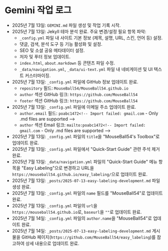 # Gemini 작업 로그

- 2025년 7월 13일: `GEMINI.md` 파일 생성 및 작업 기록 시작.
- 2025년 7월 13일: Jekyll 테마 분석 완료. 주요 변경/설정 필요 항목 파악:
    - `_config.yml` 파일 내 사이트 기본 정보 (제목, 설명, URL, 스킨, 언어 등) 설정.
    - 댓글, 검색, 분석 도구 등 기능 활성화 및 설정.
    - SEO 및 소셜 공유 메타데이터 설정.
    - 저자 및 푸터 정보 업데이트.
    - `index.html`, `about.markdown` 등 콘텐츠 파일 수정.
    - `_data/navigation.yml`, `_data/ui-text.yml` 파일 내 네비게이션 및 UI 텍스트 커스터마이징.
- 2025년 7월 13일: `_config.yml` 파일에 GitHub 정보 업데이트 완료.
    - `repository` 필드: `MouseBall54/MouseBall54.github.io`
    - `author` 섹션 GitHub 링크: `https://github.com/MouseBall54`
    - `footer` 섹션 GitHub 링크: `https://github.com/MouseBall54`
- 2025년 7월 13일: `_config.yml` 파일에 이메일 주소 업데이트 완료.
    - `author.email` 필드: `poabc1472<!-- Import failed: gmail.com` - Only .md files are supported -->
    - `author` 섹션 Email 링크: `mailto:poabc1472<!-- Import failed: gmail.com` - Only .md files are supported -->
- 2025년 7월 13일: `_config.yml` 파일의 `title`을 "MouseBall54's Toolbox"로 업데이트 완료.
- 2025년 7월 13일: `_config.yml` 파일에서 "Quick-Start Guide" 관련 주석 제거 완료.
- 2025년 7월 13일: `_data/navigation.yml` 파일의 "Quick-Start Guide" 메뉴 항목을 "Easy Labeling"으로 변경하고 URL을 `https://mouseball54.github.io/easy_labeling/`으로 업데이트 완료.
- 2025년 7월 13일: `_posts/2025-07-13-easy-labeling-development.md` 파일 생성 완료.
- 2025년 7월 13일: `_config.yml` 파일의 `name` 필드를 "MouseBall54"로 업데이트 완료.
- 2025년 7월 13일: `_config.yml` 파일의 `url`을 `https://mouseball54.github.io`로, `baseurl`을 `""`로 업데이트 완료.
- 2025년 7월 14일: `_config.yml` 파일의 `author.name`을 "MouseBall54"로 업데이트 완료.
- 2025년 7월 14일: `_posts/2025-07-13-easy-labeling-development.md` 게시물을 GitHub 페이지(`https://github.com/MouseBall54/easy_labeling`)를 참고하여 상세 내용으로 업데이트 완료.